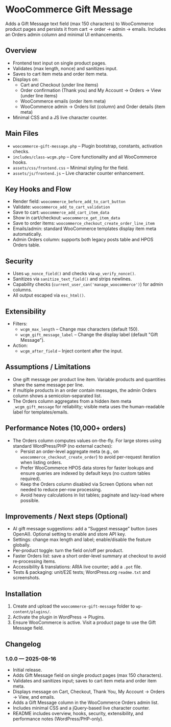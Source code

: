 # WooCommerce Gift Message

Adds a Gift Message text field (max 150 characters) to WooCommerce product pages and persists it from cart → order → admin → emails. Includes an Orders admin column and minimal UI enhancements.

## Overview
- Frontend text input on single product pages.
- Validates (max length, nonce) and sanitizes input.
- Saves to cart item meta and order item meta.
- Displays on:
  - Cart and Checkout (under line items)
  - Order confirmation (Thank you) and My Account → Orders → View (under line items)
  - WooCommerce emails (order item meta)
  - WooCommerce admin → Orders list (column) and Order details (item meta)
- Minimal CSS and a JS live character counter.

## Main Files
- `woocommerce-gift-message.php` – Plugin bootstrap, constants, activation checks.
- `includes/class-wcgm.php` – Core functionality and all WooCommerce hooks.
- `assets/css/frontend.css` – Minimal styling for the field.
- `assets/js/frontend.js` – Live character counter enhancement.

## Key Hooks and Flow
- Render field: `woocommerce_before_add_to_cart_button`
- Validate: `woocommerce_add_to_cart_validation`
- Save to cart: `woocommerce_add_cart_item_data`
- Show in cart/checkout: `woocommerce_get_item_data`
- Save to order items: `woocommerce_checkout_create_order_line_item`
- Emails/admin: standard WooCommerce templates display item meta automatically.
- Admin Orders column: supports both legacy posts table and HPOS Orders table.

## Security
- Uses `wp_nonce_field()` and checks via `wp_verify_nonce()`.
- Sanitizes via `sanitize_text_field()` and strips newlines.
- Capability checks (`current_user_can('manage_woocommerce')`) for admin columns.
- All output escaped via `esc_html()`.

## Extensibility
- Filters:
  - `wcgm_max_length` – Change max characters (default 150).
  - `wcgm_gift_message_label` – Change the display label (default "Gift Message").
- Action:
  - `wcgm_after_field` – Inject content after the input.

## Assumptions / Limitations
- One gift message per product line item. Variable products and quantities share the same message per line.
- If multiple products in an order contain messages, the admin Orders column shows a semicolon-separated list.
- The Orders column aggregates from a hidden item meta `_wcgm_gift_message` for reliability; visible meta uses the human-readable label for templates/emails.

## Performance Notes (10,000+ orders)
- The Orders column computes values on-the-fly. For large stores using standard WordPress/PHP (no external caches):
  - Persist an order-level aggregate meta (e.g., on `woocommerce_checkout_create_order`) to avoid per-request iteration when listing orders.
  - Prefer WooCommerce HPOS data stores for faster lookups and ensure queries are indexed by default keys (no custom tables required).
  - Keep the Orders column disabled via Screen Options when not needed to reduce per-row processing.
  - Avoid heavy calculations in list tables; paginate and lazy-load where possible.

## Improvements / Next steps (Optional)
- AI gift message suggestions: add a “Suggest message” button (uses OpenAI). Optional setting to enable and store API key.
- Settings: change max length and label; enable/disable the feature globally.
- Per‑product toggle: turn the field on/off per product.
- Faster Orders list: save a short order‑level summary at checkout to avoid re‑processing items.
- Accessibility & translations: ARIA live counter; add a `.pot` file.
- Tests & packaging: unit/E2E tests; WordPress.org `readme.txt` and screenshots.

## Installation
1. Create and upload the `woocommerce-gift-message` folder to `wp-content/plugins/`.
2. Activate the plugin in WordPress → Plugins.
3. Ensure WooCommerce is active. Visit a product page to use the Gift Message field.

## Changelog

### 1.0.0 — 2025-08-16
- Initial release.
- Adds Gift Message field on single product pages (max 150 characters).
- Validates and sanitizes input; saves to cart item meta and order item meta.
- Displays message on Cart, Checkout, Thank You, My Account → Orders → View, and emails.
- Adds a Gift Message column in the WooCommerce Orders admin list.
- Includes minimal CSS and a jQuery-based live character counter.
- README includes overview, hooks, security, extensibility, and performance notes (WordPress/PHP-only).
